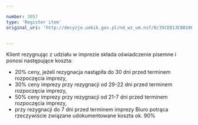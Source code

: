 ```yaml
---

number: 3057
type: 'Register item'
original_uri: 'http://decyzje.uokik.gov.pl/nd_wz_um.nsf/0/35CE813CB8106362C12579DE002B4850?OpenDocument'


---
```


Klient rezygnując z udziału w imprezie składa oświadczenie pisemne i ponosi następujące koszta:
- 20% ceny, jeżeli rezygnacja nastąpiła do 30 dni przed terminem rozpoczęcia imprezy,  
- 30% ceny imprezy przy rezygnacji od 29-22 dni przed terminem rozpoczęcia imprezy,        
- 50% ceny imprezy przy rezygnacji od 21-7 dni przed terminem rozpoczęcia imprezy,   
- przy rezygnacji do 7 dni przed terminem imprezy Biuro potrąca rzeczywiście związane udokumentowane koszta ok. 90%
